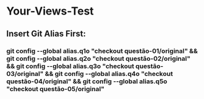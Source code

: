 # Your-Views-Test
## Insert Git Alias First:
### git  config --global alias.q1o "checkout questão-01/original" && git  config --global alias.q2o "checkout questão-02/original" && git  config --global alias.q3o "checkout questão-03/original" && git  config --global alias.q4o "checkout questão-04/original" && git  config --global alias.q5o "checkout questão-05/original"
